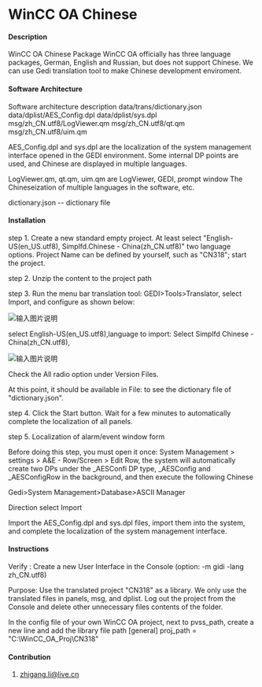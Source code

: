 # WinCC OA Chinese

#### Description
WinCC OA Chinese Package
WinCC OA officially has three language packages, German, English and Russian, but does not support Chinese. We can use Gedi translation tool to make Chinese development enviroment.

#### Software Architecture

Software architecture description
data/trans/dictionary.json 
data/dplist/AES_Config.dpl 
data/dplist/sys.dpl 
msg/zh_CN.utf8/LogViewer.qm 
msg/zh_CN.utf8/qt.qm 
msg/zh_CN.utf8/uim.qm

AES_Config.dpl and sys.dpl are the localization of the system management interface opened in the GEDI environment. Some internal DP points are used, and Chinese are displayed in multiple languages. 

LogViewer.qm, qt.qm, uim.qm are LogViewer, GEDI, prompt window The Chineseization of multiple languages in the software, etc. 

dictionary.json -- dictionary file
#### Installation

step 1. Create a new standard empty project. At least select "English-US(en_US.utf8), Simplfd.Chinese - China(zh_CN.utf8)" two language options. Project Name can be defined by yourself, such as "CN318"; start the project.

step 2. Unzip the content to the project path

step 3. Run the menu bar translation tool: GEDI>Tools>Translator, select Import, and configure as shown below:

![输入图片说明](https://www.winccoa.top/chinese/WinCC%20OA%20Chinese_files/image001.jpg)

select English-US(en_US.utf8),language to import: Select Simplfd Chinese - China(zh_CN.utf8),

![输入图片说明](https://www.winccoa.top/chinese/WinCC%20OA%20Chinese_files/image002.jpg)

Check the All radio option under Version Files.

At this point, it should be available in File: to see the dictionary file of "dictionary.json".

step 4. Click the Start button. Wait for a few minutes to automatically complete the localization of all panels.

step 5. Localization of alarm/event window form

Before doing this step, you must open it once: System Management > settings > A&E - Row/Screen > Edit Row, the system will automatically create two DPs under the _AESConfi DP type, _AESConfig and _AESConfigRow in the background, and then execute the following Chinese

Gedi>System Management>Database>ASCII Manager

Direction select Import

Import the AES_Config.dpl and sys.dpl files, import them into the system, and complete the localization of the system management interface.

#### Instructions
Verify : Create a new User Interface in the Console (option: -m gidi -lang zh_CN.utf8)

Purpose: Use the translated project "CN318" as a library. We only use the translated files in panels, msg, and dplist. Log out the project from the Console and delete other unnecessary files contents of the folder.

In the config file of your own WinCC OA project, next to pvss_path, create a new line and add the library file path 
[general]
proj_path = "C:\WinCC_OA_Proj\CN318" 


#### Contribution

1.  zhigang.li@live.cn

